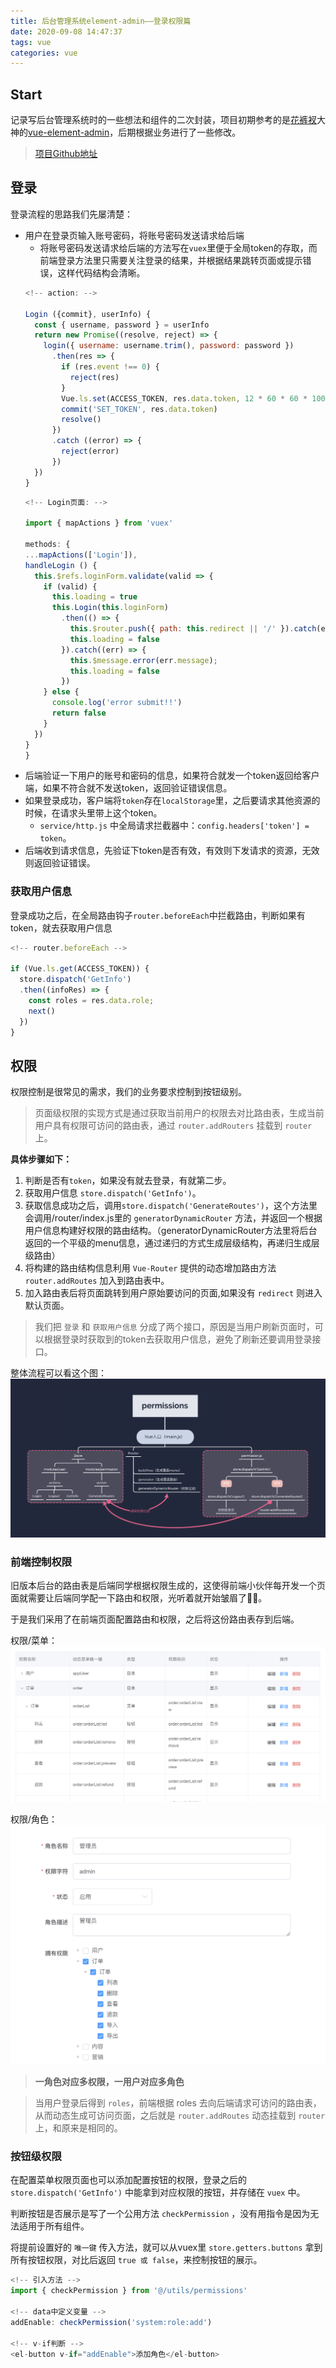 ```yaml
---
title: 后台管理系统element-admin——登录权限篇
date: 2020-09-08 14:47:37
tags: vue
categories: vue
---
```


## Start
记录写后台管理系统时的一些想法和组件的二次封装，项目初期参考的是[花裤衩](https://github.com/PanJiaChen)大神的[vue-element-admin](https://github.com/PanJiaChen/vue-element-admin)，后期根据业务进行了一些修改。

> [项目Github地址](https://github.com/Yu-Lxy/element-admin)

<!-- more -->

## 登录
登录流程的思路我们先屡清楚：
- 用户在登录页输入账号密码，将账号密码发送请求给后端
  + 将账号密码发送请求给后端的方法写在`vuex`里便于全局token的存取，而前端登录方法里只需要关注登录的结果，并根据结果跳转页面或提示错误，这样代码结构会清晰。
  ``` js
  <!-- action: -->

  Login ({commit}, userInfo) {
    const { username, password } = userInfo
    return new Promise((resolve, reject) => {
      login({ username: username.trim(), password: password })
        .then(res => {
          if (res.event !== 0) {
            reject(res)
          }
          Vue.ls.set(ACCESS_TOKEN, res.data.token, 12 * 60 * 60 * 1000)
          commit('SET_TOKEN', res.data.token)
          resolve()
        })
        .catch ((error) => {
          reject(error)
        })
    })
  }
  ```
    ``` js
   <!-- Login页面: -->

  import { mapActions } from 'vuex'

  methods: {
    ...mapActions(['Login']),
    handleLogin () {
      this.$refs.loginForm.validate(valid => {
        if (valid) {
          this.loading = true
          this.Login(this.loginForm)
            .then(() => {
              this.$router.push({ path: this.redirect || '/' }).catch(err => {})
              this.loading = false
            }).catch((err) => {
              this.$message.error(err.message);
              this.loading = false
            })
        } else {
          console.log('error submit!!')
          return false
        }
      })
    }
  }
  ```
- 后端验证一下用户的账号和密码的信息，如果符合就发一个token返回给客户端，如果不符合就不发送token，返回验证错误信息。
- 如果登录成功，客户端将`token`存在`localStorage`里，之后要请求其他资源的时候，在请求头里带上这个token。
  + `service/http.js` 中全局请求拦截器中：`config.headers['token'] = token`。
- 后端收到请求信息，先验证下token是否有效，有效则下发请求的资源，无效则返回验证错误。


### 获取用户信息
登录成功之后，在全局路由钩子`router.beforeEach`中拦截路由，判断如果有token，就去获取用户信息
``` js
<!-- router.beforeEach -->

if (Vue.ls.get(ACCESS_TOKEN)) {
  store.dispatch('GetInfo')
  .then((infoRes) => {
    const roles = res.data.role;
    next()
  })
}
```

## 权限
权限控制是很常见的需求，我们的业务要求控制到按钮级别。
> 页面级权限的实现方式是通过获取当前用户的权限去对比路由表，生成当前用户具有权限可访问的路由表，通过 `router.addRouters` 挂载到 `router` 上。

**具体步骤如下：**
1. 判断是否有`token`，如果没有就去登录，有就第二步。
2. 获取用户信息 `store.dispatch('GetInfo')`。
3. 获取信息成功之后，调用`store.dispatch('GenerateRoutes')`，这个方法里会调用/router/index.js里的 `generatorDynamicRouter` 方法，并返回一个根据用户信息构建好权限的路由结构。（generatorDynamicRouter方法里将后台返回的一个平级的menu信息，通过递归的方式生成层级结构，再递归生成层级路由）
4. 将构建的路由结构信息利用 `Vue-Router` 提供的动态增加路由方法 `router.addRoutes` 加入到路由表中。
5. 加入路由表后将页面跳转到用户原始要访问的页面,如果没有 `redirect` 则进入默认页面。

> 我们把 `登录` 和 `获取用户信息` 分成了两个接口，原因是当用户刷新页面时，可以根据登录时获取到的token去获取用户信息，避免了刷新还要调用登录接口。

整体流程可以看这个图：
![promission](element-admin/permission.png)

### 前端控制权限
旧版本后台的路由表是后端同学根据权限生成的，这使得前端小伙伴每开发一个页面就需要让后端同学配一下路由和权限，光听着就开始皱眉了🤦‍♀️。

于是我们采用了在前端页面配置路由和权限，之后将这份路由表存到后端。

权限/菜单：
![](element-admin/permission1.png)

权限/角色：
![](element-admin/permission2.png)

> **一角色对应多权限，一用户对应多角色**

> 当用户登录后得到 `roles`，前端根据 roles 去向后端请求可访问的路由表，从而动态生成可访问页面，之后就是 `router.addRoutes` 动态挂载到 `router` 上，和原来是相同的。

### 按钮级权限
在配置菜单权限页面也可以添加配置按钮的权限，登录之后的 `store.dispatch('GetInfo')` 中能拿到对应权限的按钮，并存储在 `vuex` 中。

判断按钮是否展示是写了一个公用方法 `checkPermission` ，没有用指令是因为无法适用于所有组件。

将提前设置好的 `唯一键` 传入方法，就可以从vuex里 `store.getters.buttons` 拿到所有按钮权限，对比后返回 `true 或 false`，来控制按钮的展示。

``` js
<!-- 引入方法 -->
import { checkPermission } from '@/utils/permissions'

<!-- data中定义变量 -->
addEnable: checkPermission('system:role:add')

<!-- v-if判断 -->
<el-button v-if="addEnable">添加角色</el-button>
```
